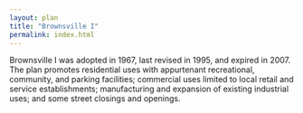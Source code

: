 ```yaml
---
layout: plan
title: "Brownsville I"
permalink: index.html
---
```


Brownsville I was adopted in 1967, last revised in 1995, and expired in 2007. The plan promotes residential uses with appurtenant recreational, community, and parking facilities; commercial uses limited to local retail and service establishments; manufacturing and expansion of existing industrial uses; and some street closings and openings.